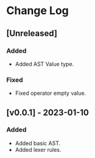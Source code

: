 # Change Log

## [Unreleased]

### Added

- Added AST Value type.

### Fixed

- Fixed operator empty value.

## [v0.0.1] - 2023-01-10

### Added

- Added basic AST.
- Added lexer rules.

